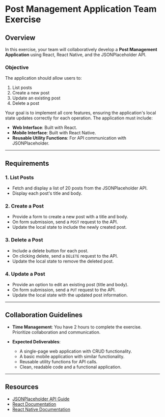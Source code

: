 # Post Management Application Team Exercise

## Overview
In this exercise, your team will collaboratively develop a **Post Management Application** using React, React Native, and the JSONPlaceholder API.

### Objective
The application should allow users to:
1. List posts
2. Create a new post
3. Update an existing post
4. Delete a post

Your goal is to implement all core features, ensuring the application's local state updates correctly for each operation. The application must include:
- **Web Interface**: Built with React.
- **Mobile Interface**: Built with React Native.
- **Reusable Utility Functions**: For API communication with JSONPlaceholder.

---

## Requirements

### 1. List Posts
- Fetch and display a list of 20 posts from the JSONPlaceholder API.
- Display each post's title and body.

### 2. Create a Post
- Provide a form to create a new post with a title and body.
- On form submission, send a `POST` request to the API.
- Update the local state to include the newly created post.

### 3. Delete a Post
- Include a delete button for each post.
- On clicking delete, send a `DELETE` request to the API.
- Update the local state to remove the deleted post.

### 4. Update a Post
- Provide an option to edit an existing post (title and body).
- On form submission, send a `PUT` request to the API.
- Update the local state with the updated post information.

---

## Collaboration Guidelines

- **Time Management**: You have 2 hours to complete the exercise. Prioritize collaboration and communication.

- **Expected Deliverables**:
  - A single-page web application with CRUD functionality.
  - A basic mobile application with similar functionality.
  - Reusable utility functions for API calls.
  - Clean, readable code and a functional application.

---

## Resources
- [JSONPlaceholder API Guide](https://jsonplaceholder.typicode.com/guide/)
- [React Documentation](https://reactjs.org/)
- [React Native Documentation](https://reactnative.dev/)
